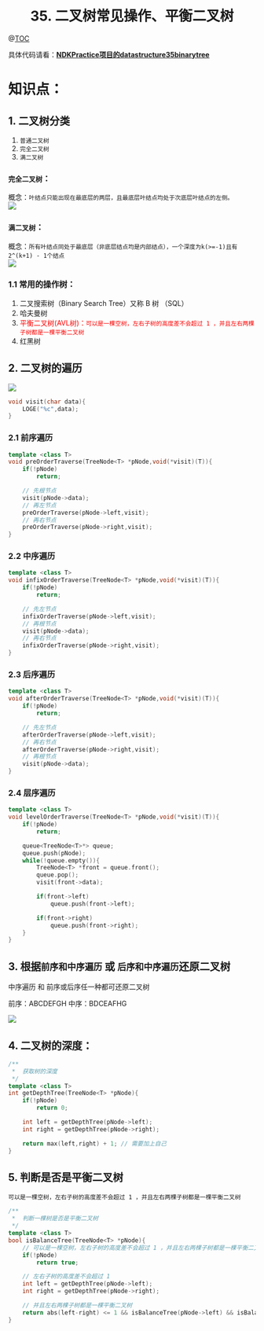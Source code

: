 # <center>35. 二叉树常见操作、平衡二叉树<center>
@[TOC](数据结构和算法)

具体代码请看：**[NDKPractice项目的datastructure35binarytree](https://github.com/EastUp/NDKPractice/tree/master/datastructure35binarytree)**

# 知识点：


## 1. 二叉树分类

1. `普通二叉树`
2. `完全二叉树`
3. `满二叉树`

### `完全二叉树`：
概念：`叶结点只能出现在最底层的两层，且最底层叶结点均处于次底层叶结点的左侧。`  
![](35.完全二叉树.png)

### `满二叉树`：
概念：`所有叶结点同处于最底层（非底层结点均是内部结点），一个深度为k(>=-1)且有2^(k+1) - 1个结点`  
![](35.满二叉树.png)

### 1.1 常用的操作树：

1. 二叉搜索树（Binary Search Tree）又称 B 树 （SQL）
2. 哈夫曼树
3. <font color = red>平衡二叉树(AVL树)：`可以是一棵空树，左右子树的高度差不会超过 1 ，并且左右两棵子树都是一棵平衡二叉树`</font>
4. 红黑树





## 2. 二叉树的遍历

![](35.二叉树遍历.png)

```c++
void visit(char data){
    LOGE("%c",data);
}
```

### 2.1 前序遍历

```c++
template <class T>
void preOrderTraverse(TreeNode<T> *pNode,void(*visit)(T)){
    if(!pNode)
        return;

    // 先根节点
    visit(pNode->data);
    // 再左节点
    preOrderTraverse(pNode->left,visit);
    // 再右节点
    preOrderTraverse(pNode->right,visit);
}
```
### 2.2 中序遍历

```c++
template <class T>
void infixOrderTraverse(TreeNode<T> *pNode,void(*visit)(T)){
    if(!pNode)
        return;

    // 先左节点
    infixOrderTraverse(pNode->left,visit);
    // 再根节点
    visit(pNode->data);
    // 再右节点
    infixOrderTraverse(pNode->right,visit);
}
```

### 2.3 后序遍历

```c++
template <class T>
void afterOrderTraverse(TreeNode<T> *pNode,void(*visit)(T)){
    if(!pNode)
        return;

    // 先左节点
    afterOrderTraverse(pNode->left,visit);
    // 再右节点
    afterOrderTraverse(pNode->right,visit);
    // 再根节点
    visit(pNode->data);
}
```

### 2.4 层序遍历

```c++
template <class T>
void levelOrderTraverse(TreeNode<T> *pNode,void(*visit)(T)){
    if(!pNode)
        return;

    queue<TreeNode<T>*> queue;
    queue.push(pNode);
    while(!queue.empty()){
        TreeNode<T> *front = queue.front();
        queue.pop();
        visit(front->data);

        if(front->left)
            queue.push(front->left);

        if(front->right)
            queue.push(front->right);
    }
}
```


## 3. 根据`前序和中序遍历` 或 `后序和中序遍历`还原二叉树

中序遍历 和 前序或后序任一种都可还原二叉树

前序：ABCDEFGH
中序：BDCEAFHG

![](35.前序和中序遍历还原二叉树.png)

## 4. 二叉树的深度：

```c++
/**
 *  获取树的深度
 */
template <class T>
int getDepthTree(TreeNode<T> *pNode){
    if(!pNode)
        return 0;

    int left = getDepthTree(pNode->left);
    int right = getDepthTree(pNode->right);

    return max(left,right) + 1; // 需要加上自己
}
```

## 5. 判断是否是平衡二叉树
`可以是一棵空树，左右子树的高度差不会超过 1 ，并且左右两棵子树都是一棵平衡二叉树`


```c++
/**
 *  判断一棵树是否是平衡二叉树
 */
template <class T>
bool isBalanceTree(TreeNode<T> *pNode){
    // 可以是一棵空树，左右子树的高度差不会超过 1 ，并且左右两棵子树都是一棵平衡二叉树
    if(!pNode)
        return true;

    // 左右子树的高度差不会超过 1
    int left = getDepthTree(pNode->left);
    int right = getDepthTree(pNode->right);

    // 并且左右两棵子树都是一棵平衡二叉树
    return abs(left-right) <= 1 && isBalanceTree(pNode->left) && isBalanceTree(pNode->right);
}
```



















